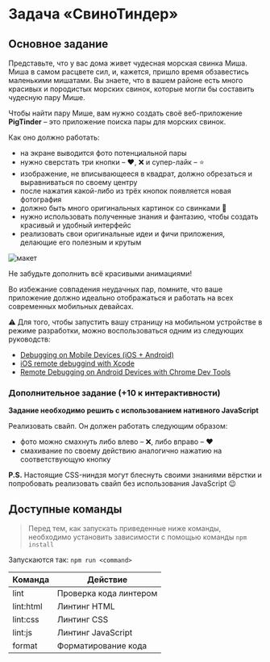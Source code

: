 # Задача «СвиноТиндер»

## Основное задание

Представьте, что у вас дома живет чудесная морская свинка Миша. Миша в самом расцвете сил, и,
кажется, пришло время обзавестись маленькими мишатами. Вы знаете, что в вашем районе есть много
красивых и породистых морских свинок, которые могли бы составить чудесную пару Мише.

Чтобы найти пару Мише, вам нужно создать своё веб-приложение **PigTinder** – это приложение поиска
пары для морских свинок.

Как оно должно работать:

- на экране выводится фото потенциальной пары
- нужно сверстать три кнопки – :heart:, :x: и супер-лайк – :star:
- изображение, не вписывающееся в квадрат, должно обрезаться и выравниваться по своему центру
- после нажатия какой-либо из трёх кнопок появляется новая фотография
- должно быть много оригинальных картинок со свинками :pig_nose:
- нужно использовать полученные знания и фантазию, чтобы создать красивый и удобный интерфейс
- реализовать свои оригинальные идеи и фичи приложения, делающие его полезным и крутым

![макет](https://user-images.githubusercontent.com/18099714/70563241-b4840880-1baf-11ea-9d0c-e1a04f403e82.png)

Не забудьте дополнить всё красивыми анимациями!

Во избежание совпадения неудачных пар, помните, что ваше приложение должно идеально отображаться
и работать на всех современных мобильных девайсах.

:warning: Для того, чтобы запустить вашу страницу на мобильном устройстве в режиме разработки, можно воспользоваться одним из следующих руководств:

- [Debugging on Mobile Devices (iOS + Android)](https://support.brightcove.com/debugging-mobile-devices)
- [iOS remote debuggind with Xcode](https://dev.to/rickey_oak/ios-remote-debugging---a-how-to-guide-2onh)
- [Remote Debugging on Android Devices with Chrome Dev Tools](https://developers.google.com/web/tools/chrome-devtools/remote-debugging)

### Дополнительное задание (+10 к интерактивности)

**Задание необходимо решить с использованием нативного JavaScript**

Реализовать свайп. Он должен работать следующим образом:

- фото можно смахнуть либо влево – :x:, либо вправо – :heart:
- смахивание по своему действию аналогично нажатию на соответствующую кнопку

**P.S.** Настоящие CSS-ниндзя могут блеснуть своими знаниями вёрстки и попробовать реализовать
свайп без использования JavaScript :wink:

## Доступные команды

> Перед тем, как запускать приведенные ниже команды, необходимо установить зависимости с помощью команды `npm install`

Запускаются так: `npm run <command>`

| Команда   | Действие               |
| --------- | ---------------------- |
| lint      | Проверка кода линтером |
| lint:html | Линтинг HTML           |
| lint:css  | Линтинг CSS            |
| lint:js   | Линтинг JavaScript     |
| format    | Форматирование кода    |
